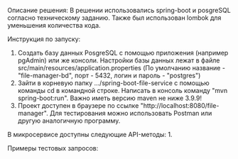 Описание решения:
В решении использовались spring-boot и posgreSQL согласно техническому заданию. Также был использован lombok для уменьшения количества кода.


Инструкция по запуску:
1. Создать базу данных PosgreSQL с помощью приложения (например pgAdmin) или же консоли. Настройки базы данных лежат в файле src/main/resources/application.properties (По умолчанию название - "file-manager-bd", порт - 5432, логин и пароль - "postgres")
2. Зайти в корневую папку .../spring-boot-file-service с помощью команды cd в командной строке. Написать в консоль команду "mvn spring-boot:run". Важно иметь версию maven не ниже 3.9.9!
3. Проект доступен в браузере по ссылке "http://localhost:8080/file-manager". Для тестирования можно использовать Postman или другую аналогичную программу.

В микросервисе доступны следующие API-методы:
1.

Примеры тестовых запросов:
